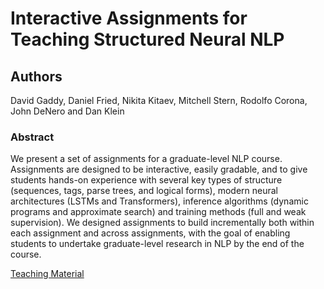 # Interactive Assignments for Teaching Structured Neural NLP

## Authors 

David Gaddy, Daniel Fried, Nikita Kitaev, Mitchell Stern, Rodolfo Corona, John DeNero and Dan Klein

### Abstract

We present a set of assignments for a graduate-level NLP course. Assignments are designed to be interactive, easily gradable, and to give students hands-on experience with several key types of structure (sequences, tags, parse trees, and logical forms), modern neural architectures (LSTMs and Transformers), inference algorithms (dynamic programs and approximate search) and training methods (full and weak supervision). We designed assignments to build incrementally both within each assignment and across assignments, with the goal of enabling students to undertake graduate-level research in NLP by the end of the course.


[Teaching Material](https://sites.google.com/view/nlp-assignments)
